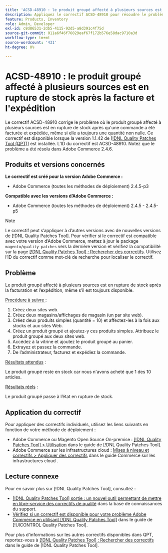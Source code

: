 ```yaml
---
title: 'ACSD-48910 : le produit groupé affecté à plusieurs sources est en rupture de stock après la facture et l''expédition'
description: Appliquez le correctif ACSD-48910 pour résoudre le problème d’Adobe Commerce en raison duquel le produit groupé affecté à plusieurs sources est en rupture de stock après la facturation et l’expédition d’une commande, même si elle contient toujours une quantité différente de zéro.
feature: Products, Inventory
role: Admin, Developer
exl-id: c8d86531-2db5-4115-92d5-a8d391c4f75d
source-git-commit: 011a6f46f76029eaf67f172b576e58dac9710a3d
workflow-type: tm+mt
source-wordcount: '431'
ht-degree: 0%

---
```


# ACSD-48910 : le produit groupé affecté à plusieurs sources est en rupture de stock après la facture et l&#39;expédition

Le correctif ACSD-48910 corrige le problème où le produit groupé affecté à plusieurs sources est en rupture de stock après qu&#39;une commande a été facturée et expédiée, même si elle a toujours une quantité non nulle. Ce correctif est disponible lorsque la version 1.1.42 de [[!DNL Quality Patches Tool (QPT)]](https://experienceleague.adobe.com/en/docs/commerce-operations/tools/quality-patches-tool/quality-patches-tool-to-self-serve-quality-patches) est installée. L’ID du correctif est ACSD-48910. Notez que le problème a été résolu dans Adobe Commerce 2.4.6.

## Produits et versions concernés

**Le correctif est créé pour la version Adobe Commerce :**

* Adobe Commerce (toutes les méthodes de déploiement) 2.4.5-p3

**Compatible avec les versions d’Adobe Commerce :**

* Adobe Commerce (toutes les méthodes de déploiement) 2.4.5 - 2.4.5-p5

>[!NOTE]
>
>Le correctif peut s’appliquer à d’autres versions avec de nouvelles versions de [!DNL Quality Patches Tool]. Pour vérifier si le correctif est compatible avec votre version d’Adobe Commerce, mettez à jour le package `magento/quality-patches` vers la dernière version et vérifiez la compatibilité sur la page [[!DNL Quality Patches Tool] : Rechercher des correctifs](https://experienceleague.adobe.com/tools/commerce-quality-patches/index.html). Utilisez l’ID du correctif comme mot-clé de recherche pour localiser le correctif.

## Problème

Le produit groupé affecté à plusieurs sources est en rupture de stock après la facturation et l’expédition, même s’il est toujours disponible.

<u>Procédure à suivre </u> :

1. Créez deux sites web.
1. Créez deux magasins/affichages de magasin (un par site web).
1. Créez deux produits simples (quantité = 10) et affectez-les à la fois aux stocks et aux sites Web.
1. Créez un produit groupé et ajoutez-y ces produits simples. Attribuez le produit groupé aux deux sites web.
1. Accédez à la vitrine et ajoutez le produit groupé au panier.
1. Extrayez et passez la commande.
1. De l’administrateur, facturez et expédiez la commande.

<u>Résultats attendus</u> :

Le produit groupé reste en stock car nous n&#39;avons acheté que 1 des 10 articles.

<u>Résultats réels</u> :

Le produit groupé passe à l’état en rupture de stock.

## Application du correctif

Pour appliquer des correctifs individuels, utilisez les liens suivants en fonction de votre méthode de déploiement :

* Adobe Commerce ou Magento Open Source On-premise : [[!DNL Quality Patches Tool] > Utilisation](/help/tools/quality-patches-tool/usage.md) dans le guide de [!DNL Quality Patches Tool].
* Adobe Commerce sur les infrastructures cloud : [Mises à niveau et correctifs > Appliquer des correctifs](https://experienceleague.adobe.com/docs/commerce-cloud-service/user-guide/develop/upgrade/apply-patches.html) dans le guide Commerce sur les infrastructures cloud .

## Lecture connexe

Pour en savoir plus sur [!DNL Quality Patches Tool], consultez :

* [[!DNL Quality Patches Tool] sortie : un nouvel outil permettant de mettre en libre-service des correctifs de qualité](https://experienceleague.adobe.com/en/docs/commerce-operations/tools/quality-patches-tool/quality-patches-tool-to-self-serve-quality-patches) dans la base de connaissances du support.
* [Vérifiez si un correctif est disponible pour votre problème Adobe Commerce en utilisant [!DNL Quality Patches Tool]](/help/tools/quality-patches-tool/patches-available-in-qpt/check-patch-for-magento-issue-with-magento-quality-patches.md) dans le guide de [!UICONTROL Quality Patches Tool].


Pour plus d’informations sur les autres correctifs disponibles dans QPT, reportez-vous à [[!DNL Quality Patches Tool] : Rechercher des correctifs](https://experienceleague.adobe.com/tools/commerce-quality-patches/index.html) dans le guide de [!DNL Quality Patches Tool].
